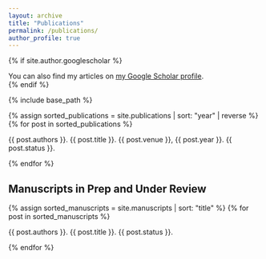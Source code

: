 ```yaml
---
layout: archive
title: "Publications"
permalink: /publications/
author_profile: true
---
```


{% if site.author.googlescholar %}
  <div class="wordwrap">You can also find my articles on <a href="{{site.author.googlescholar}}">my Google Scholar profile</a>.</div>
{% endif %}

{% include base_path %}

<!-- ## Published Papers -->

{% assign sorted_publications = site.publications | sort: "year" | reverse %}
{% for post in sorted_publications %}
  <p>{{ post.authors }}. {{ post.title }}. {{ post.venue }}, {{ post.year }}. {{ post.status }}.</p>
{% endfor %}

## Manuscripts in Prep and Under Review

{% assign sorted_manuscripts = site.manuscripts | sort: "title" %}
{% for post in sorted_manuscripts %}
  <p>{{ post.authors }}. {{ post.title }}. {{ post.status }}.</p>
{% endfor %}
